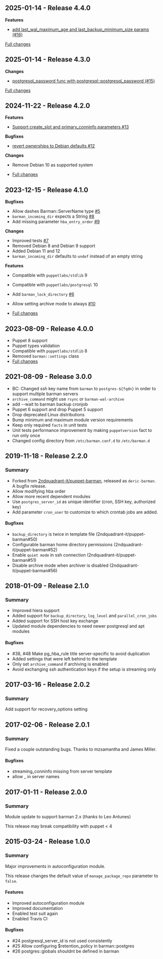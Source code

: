 ## 2025-01-14 - Release 4.4.0

**Features**

- [add last_wal_maximum_age and last_backup_minimum_size params (#16)](https://github.com/deric/puppet-barman/pull/16)


[Full changes](https://github.com/deric/puppet-barman/compare/v4.3.0...v4.4.0)

## 2025-01-14 - Release 4.3.0

**Changes**
- [postgresql_password func with postgresql::postgresql_password (#15)](https://github.com/deric/puppet-barman/pull/15)


[Full changes](https://github.com/deric/puppet-barman/compare/v4.2.0...v4.3.0)

## 2024-11-22 - Release 4.2.0

**Features**
- [Support create_slot and primary_conninfo parameters #13](https://github.com/deric/puppet-barman/pull/13)

**Bugfixes**
- [revert ownerships to Debian defaults #12](https://github.com/deric/puppet-barman/pull/12)

**Changes**
- Remove Debian 10 as supported system

- [Full changes](https://github.com/deric/puppet-barman/compare/v4.1.0...v4.2.0)

## 2023-12-15 - Release 4.1.0

**Bugfixes**
-  Allow dashes Barman::ServerName type [#5](https://github.com/deric/puppet-barman/pull/5)
-  `barman_incoming_dir` expects a String [#8](https://github.com/deric/puppet-barman/pull/8)
- Add missing parameter `hba_entry_order` [#9](https://github.com/deric/puppet-barman/pull/9)

**Changes**
- Improved tests [#7](https://github.com/deric/puppet-barman/pull/7)
- Removed Debian 8 and Debian 9 support
- Added Debian 11 and 12
- `barman_incoming_dir` defaults to `undef` instead of an empty string

**Features**
- Compatible with `puppetlabs/stdlib` 9
- Compatible with `puppetlabs/postgresql` 10
- Add `barman_lock_directory` [#6](https://github.com/deric/puppet-barman/pull/6)
- Allow setting archive mode to always [#10](https://github.com/deric/puppet-barman/pull/10)

- [Full changes](https://github.com/deric/puppet-barman/compare/v4.0.0...v4.1.0)


## 2023-08-09 - Release 4.0.0

- Puppet 8 support
- Puppet types validation
- Compatible with `puppetlabs/stdlib` 8
- Removed `barman::settings` class
- [Full changes](https://github.com/deric/puppet-barman/compare/v3.0.0...v4.0.0)


## 2021-08-09 - Release 3.0.0

- BC: Changed ssh key name from `barman` to `postgres-${fqdn}` in order to support multiple barman servers
- `archive_command` might use `rsync` or `barman-wal-archive`
- add --wait to barman backup cronjob
- Puppet 6 support and drop Puppet 5 support
- Drop deprecated Linux distributions
- Bump minimum and maximum module version requirements
- Keep only required `facts` in unit tests
- Unit tests performance improvement by making `puppetversion` fact to run only once
- Changed config directory from `/etc/barman.conf.d` to `/etc/barman.d`

## 2019-11-18 - Release 2.2.0

### Summary

- Forked from [2ndquadrant-it/puppet-barman](https://github.com/2ndquadrant-it/puppet-barman), released as `deric-barman`. A bugfix release.
- Allow modifying hba order
- Allow more recent dependent modules
- Use `postgres_server_id` as unique identifier (cron, SSH key, authorized key)
- Add parameter `cron_user` to customize to which crontab jobs are added.

#### Bugfixes

- `backup_directory` is twice in template file (2ndquadrant-it/puppet-barman#50)
- Configurable barman home directory permissions (2ndquadrant-it/puppet-barman#52)
- Enable `quiet mode` in ssh connection (2ndquadrant-it/puppet-barman#51)
- Disable archive mode when archiver is disabled (2ndquadrant-it/puppet-barman#56)

## 2018-01-09 - Release 2.1.0

### Summary

- Improved hiera support
- Added support for `backup_directory`, `log_level` and `parallel_cron_jobs`
- Added support for SSH host key exchange
- Updated module dependencies to need newer postgresql and apt modules

#### Bugfixes

- #38, #48 Make pg_hba_rule title server-specific to avoid duplication
- Added settings that were left behind to the template
- Only set `archive_command` if archiving is enabled
- Avoid exchanging ssh authentication keys if the setup is streaming only

## 2017-03-16 - Release 2.0.2

### Summary

Add support for recovery_options setting

## 2017-02-06 - Release 2.0.1

### Summary
Fixed a couple outstanding bugs.
Thanks to mzsamantha and James Miller.

#### Bugfixes

- streaming_conninfo missing from server template
- allow _ in server names

## 2017-01-11 - Release 2.0.0

### Summary

Module update to support barman 2.x (thanks to Leo Antunes)

This release may break compatibility with puppet < 4

## 2015-03-24 - Release 1.0.0

### Summary

Major improvements in autoconfiguration module.

This release changes the default value of `manage_package_repo`
parameter to `false`.

#### Features
- Improved autoconfiguration module
- Improved documentation
- Enabled test suit again
- Enabled Travis CI

#### Bugfixes
- #24 postgresql_server_id is not used consistently
- #25 Allow configuring $retention_policy in barman::postgres
- #26 postgres::globals shouldnt be defined in barman
